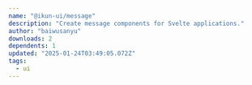 ```yaml
---
name: "@ikun-ui/message"
description: "Create message components for Svelte applications."
author: "baiwusanyu"
downloads: 2
dependents: 1
updated: "2025-01-24T03:49:05.072Z"
tags: 
  - ui
---
```

